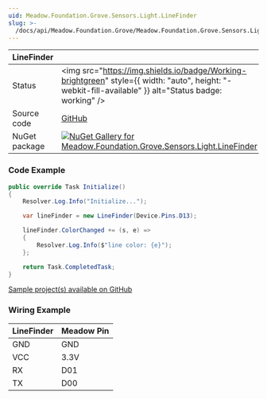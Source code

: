 ```yaml
---
uid: Meadow.Foundation.Grove.Sensors.Light.LineFinder
slug: >-
  /docs/api/Meadow.Foundation.Grove/Meadow.Foundation.Grove.Sensors.Light.LineFinder
---
```


| LineFinder | |
|--------|--------|
| Status | <img src="https://img.shields.io/badge/Working-brightgreen" style={{ width: "auto", height: "-webkit-fill-available" }} alt="Status badge: working" /> |
| Source code | [GitHub](https://github.com/WildernessLabs/Meadow.Foundation.Grove/tree/main/Source/LineFinder) |
| NuGet package | <a href="https://www.nuget.org/packages/Meadow.Foundation.Grove.Sensors.Light.LineFinder/" target="_blank"><img src="https://img.shields.io/nuget/v/Meadow.Foundation.Grove.Sensors.Light.LineFinder.svg?label=Meadow.Foundation.Grove.Sensors.Light.LineFinder" alt="NuGet Gallery for Meadow.Foundation.Grove.Sensors.Light.LineFinder" /></a> |

### Code Example

```csharp
public override Task Initialize()
{
    Resolver.Log.Info("Initialize...");

    var lineFinder = new LineFinder(Device.Pins.D13);

    lineFinder.ColorChanged += (s, e) =>
    {
        Resolver.Log.Info($"line color: {e}");
    };

    return Task.CompletedTask;
}

```

[Sample project(s) available on GitHub](https://github.com/WildernessLabs/Meadow.Foundation.Grove/tree/main/Source/LineFinder/Sample/LineFinder_Sample)

### Wiring Example

| LineFinder | Meadow Pin |
|--------|------------|
| GND    | GND        |
| VCC    | 3.3V       |
| RX     | D01        |
| TX     | D00        |

